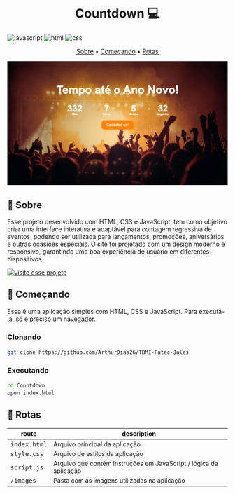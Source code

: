 [JAVASCRIPT__BADGE]: https://img.shields.io/badge/JavaScript-F7DF1E?logo=javascript&logoColor=000
[HTML__BADGE]: https://img.shields.io/badge/HTML-%23E34F26.svg?logo=html5&logoColor=white
[CSS__BADGE]: https://img.shields.io/badge/CSS-1572B6?logo=css3&logoColor=fff
[PROJECT__BADGE]: https://img.shields.io/badge/📱Visit_this_project-000?style=for-the-badge&logo=project
[PROJECT__URL]: https://tbmi-fatec-jales.vercel.app/

<h1 align="center" style="font-weight: bold;">Countdown 💻</h1>

![javascript][JAVASCRIPT__BADGE]
![html][HTML__BADGE]
![css][CSS__BADGE]

<p align="center">
 <a href="#about">Sobre</a> • 
 <a href="#started">Começando</a> • 
  <a href="#started">Rotas</a> 
</p>


<p align="center">
    <img src="images\project-preview.png">
</p>

<h2 id="about">📌 Sobre</h2>


Esse projeto  desenvolvido com HTML, CSS e JavaScript, tem como objetivo criar uma interface interativa e adaptável para contagem regressiva de eventos, podendo ser utilizada para lançamentos, promoções, aniversários e outras ocasiões especiais. O site foi projetado com um design moderno e responsivo, garantindo uma boa experiência de usuário em diferentes dispositivos.

[![visite esse projeto][PROJECT__BADGE]][PROJECT__URL]



<h2 id="started">🚀 Começando</h2>


Essa é uma aplicação simples com HTML, CSS e JavaScript. Para executá-la, só é preciso um navegador.


<h3>Clonando</h3>


```bash
git clone https://github.com/ArthurDias26/TBMI-Fatec-Jales
```

<h3>Executando</h3>



```bash
cd Countdown
open index.html
```

<h2 id="routes">📍 Rotas</h2>


| route               | description                                          
|----------------------|-----------------------------------------------------
| <kbd>index.html</kbd>     | Arquivo principal da aplicação
| <kbd>style.css</kbd>     | Arquivo de estilos da aplicação
| <kbd>script.js</kbd>     | Arquivo que contém instruções em JavaScript / lógica da aplicação
| <kbd>/images</kbd>     | Pasta com as imagens utilizadas na aplicação



